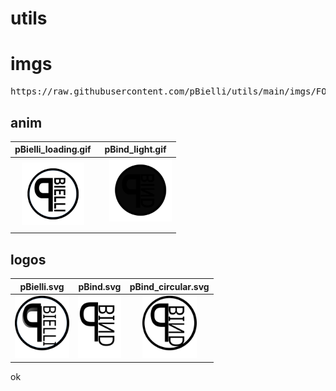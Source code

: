 # utils

# imgs
<pre>
https://raw.githubusercontent.com/pBielli/utils/main/imgs/FOLDER/FILE
</pre>

## anim
pBielli_loading.gif             |  pBind_light.gif
:-------------------------:|:-------------------------:
<img float="right" margin="0px 0px 15px 15px" height="100px" src="https://raw.githubusercontent.com/pBielli/utils/main/imgs/anim/pBielli_loading.gif"/>  |  <img style="float: right; margin: 0px 0px 15px 15px;" height="100px" src="https://raw.githubusercontent.com/pBielli/utils/main/imgs/anim/pBind_light.gif"/>



## logos
pBielli.svg             |  pBind.svg             |  pBind_circular.svg
:-------------------------:|:-------------------------:|:-------------------------:
<img height="100px" src="https://raw.githubusercontent.com/pBielli/utils/main/imgs/logos/pBielli.svg"/>  |  <img height="100px" src="https://raw.githubusercontent.com/pBielli/utils/main/imgs/logos/pBind.svg"/>  |  <img height="100px" src="https://raw.githubusercontent.com/pBielli/utils/main/imgs/logos/pBind_circular.svg"/>
 ok